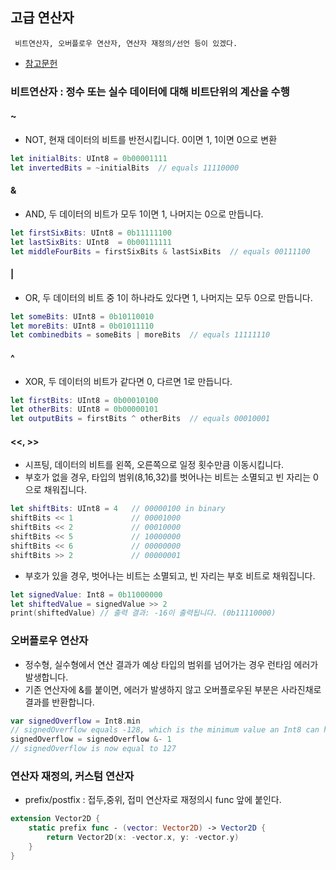 ## 고급 연산자
	 비트연산자, 오버플로우 연산자, 연산자 재정의/선언 등이 있겠다.
- [참고문헌](https://jusung.gitbook.io/the-swift-language-guide/language-guide/26-advanced-operators)
### 비트연산자 : 정수 또는 실수 데이터에 대해 비트단위의 계산을 수행
#### ~
- NOT, 현재 데이터의 비트를 반전시킵니다. 0이면 1, 1이면 0으로 변환
```swift
let initialBits: UInt8 = 0b00001111
let invertedBits = ~initialBits  // equals 11110000
``` 
#### &
- AND, 두 데이터의 비트가 모두 1이면 1, 나머지는 0으로 만듭니다.
```swift
let firstSixBits: UInt8 = 0b11111100
let lastSixBits: UInt8  = 0b00111111
let middleFourBits = firstSixBits & lastSixBits  // equals 00111100
```
#### |
- OR, 두 데이터의 비트 중 1이 하나라도 있다면 1, 나머지는 모두 0으로 만듭니다.
```swift
let someBits: UInt8 = 0b10110010
let moreBits: UInt8 = 0b01011110
let combinedbits = someBits | moreBits  // equals 11111110
```
#### ^
- XOR, 두 데이터의 비트가 같다면 0, 다르면 1로 만듭니다.
```swift
let firstBits: UInt8 = 0b00010100
let otherBits: UInt8 = 0b00000101
let outputBits = firstBits ^ otherBits  // equals 00010001
```
#### <<, >>
- 시프팅, 데이터의 비트를 왼쪽, 오른쪽으로 일정 횟수만큼 이동시킵니다.
- 부호가 없을 경우, 타입의 범위(8,16,32)를 벗어나는 비트는 소멸되고 빈 자리는 0으로 채워집니다.
```swift
let shiftBits: UInt8 = 4   // 00000100 in binary
shiftBits << 1             // 00001000
shiftBits << 2             // 00010000
shiftBits << 5             // 10000000
shiftBits << 6             // 00000000
shiftBits >> 2             // 00000001
```
- 부호가 있을 경우,  벗어나는 비트는 소멸되고, 빈 자리는 부호 비트로 채워집니다.
```swift
let signedValue: Int8 = 0b11000000
let shiftedValue = signedValue >> 2
print(shiftedValue) // 출력 결과: -16이 출력됩니다. (0b11110000)
```
### 오버플로우 연산자
- 정수형, 실수형에서 연산 결과가 예상 타입의 범위를 넘어가는 경우 런타임 에러가 발생합니다.
- 기존 연산자에 &를 붙이면, 에러가 발생하지 않고 오버플로우된 부분은 사라진채로 결과를 반환합니다.
```swift
var signedOverflow = Int8.min
// signedOverflow equals -128, which is the minimum value an Int8 can hold
signedOverflow = signedOverflow &- 1
// signedOverflow is now equal to 127
```
### 연산자 재정의, 커스텀 연산자
- prefix/postfix : 접두,중위, 접미 연산자로 재정의시 func 앞에 붙인다.

```swift
extension Vector2D {
    static prefix func - (vector: Vector2D) -> Vector2D {
        return Vector2D(x: -vector.x, y: -vector.y)
    }
}
```
